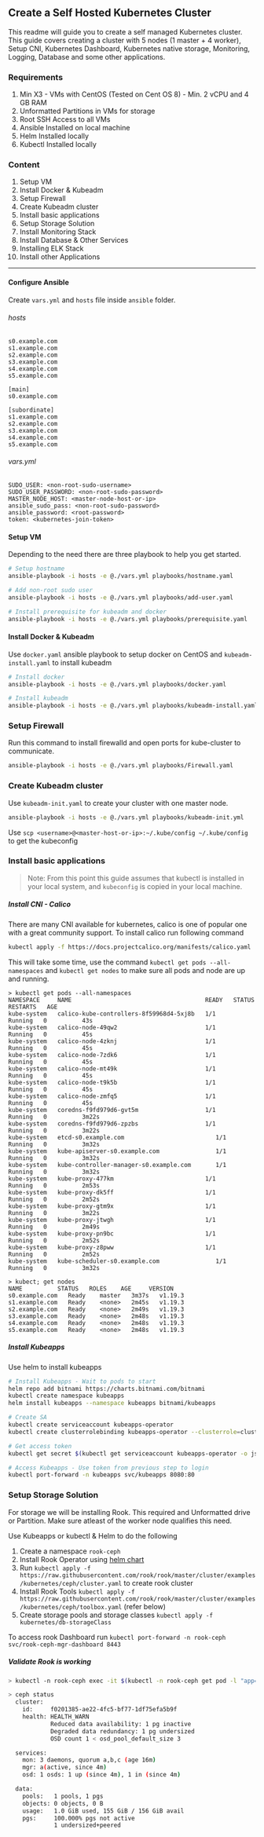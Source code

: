 ## Create a Self Hosted Kubernetes Cluster

This readme will guide you to create a self managed Kubernetes cluster. This guide covers creating a cluster with 5 nodes (1 master + 4 worker), Setup CNI, Kubernetes Dashboard, Kubernetes native storage, Monitoring, Logging, Database and some other applications.

### Requirements

1. Min X3 - VMs with CentOS (Tested on Cent OS 8) - Min. 2 vCPU and 4 GB RAM
2. Unformatted Partitions in VMs for storage
3. Root SSH Access to all VMs
4. Ansible Installed on local machine
5. Helm Installed locally
6. Kubectl Installed locally

### Content

1. Setup VM
2. Install Docker & Kubeadm
3. Setup Firewall
4. Create Kubeadm cluster
5. Install basic applications
6. Setup Storage Solution
7. Install Monitoring Stack
8. Install Database & Other Services
9. Installing ELK Stack
10. Install other Applications

---

#### Configure Ansible

Create `vars.yml` and `hosts` file inside `ansible` folder.

###### hosts

```
s0.example.com
s1.example.com
s2.example.com
s3.example.com
s4.example.com
s5.example.com

[main]
s0.example.com

[subordinate]
s1.example.com
s2.example.com
s3.example.com
s4.example.com
s5.example.com
```

###### vars.yml

```
SUDO_USER: <non-root-sudo-username>
SUDO_USER_PASSWORD: <non-root-sudo-password>
MASTER_NODE_HOST: <master-node-host-or-ip>
ansible_sudo_pass: <non-root-sudo-password>
ansible_password: <root-password>
token: <kubernetes-join-token>
```

#### Setup VM

Depending to the need there are three playbook to help you get started.

```bash
# Setup hostname
ansible-playbook -i hosts -e @./vars.yml playbooks/hostname.yaml

# Add non-root sudo user
ansible-playbook -i hosts -e @./vars.yml playbooks/add-user.yaml

# Install prerequisite for kubeadm and docker
ansible-playbook -i hosts -e @./vars.yml playbooks/prerequisite.yaml
```

#### Install Docker & Kubeadm

Use `docker.yaml` ansible playbook to setup docker on CentOS and `kubeadm-install.yaml` to install kubeadm

```bash
# Install docker
ansible-playbook -i hosts -e @./vars.yml playbooks/docker.yaml

# Install kubeadm
ansible-playbook -i hosts -e @./vars.yml playbooks/kubeadm-install.yaml
```

### Setup Firewall

Run this command to install firewalld and open ports for kube-cluster to communicate.

```bash
ansible-playbook -i hosts -e @./vars.yml playbooks/Firewall.yaml
```

### Create Kubeadm cluster

Use `kubeadm-init.yaml` to create your cluster with one master node.

```bash
ansible-playbook -i hosts -e @./vars.yml playbooks/kubeadm-init.yml
```

Use `scp <username>@<master-host-or-ip>:~/.kube/config ~/.kube/config` to get the kubeconfig

### Install basic applications

> Note: From this point this guide assumes that kubectl is installed in your local system, and `kubeconfig` is copied in your local machine.

##### Install CNI - Calico

There are many CNI available for kubernetes, calico is one of popular one with a great community support.
To install calico run following command

```bash
kubectl apply -f https://docs.projectcalico.org/manifests/calico.yaml
```

This will take some time, use the command `kubectl get pods --all-namespaces` and `kubectl get nodes` to make sure all pods and node are up and running.

```
> kubectl get pods --all-namespaces
NAMESPACE     NAME                                      READY   STATUS    RESTARTS   AGE
kube-system   calico-kube-controllers-8f59968d4-5xj8b   1/1     Running   0          43s
kube-system   calico-node-49qw2                         1/1     Running   0          45s
kube-system   calico-node-4zknj                         1/1     Running   0          45s
kube-system   calico-node-7zdk6                         1/1     Running   0          45s
kube-system   calico-node-mt49k                         1/1     Running   0          45s
kube-system   calico-node-t9k5b                         1/1     Running   0          45s
kube-system   calico-node-zmfq5                         1/1     Running   0          45s
kube-system   coredns-f9fd979d6-gvt5m                   1/1     Running   0          3m22s
kube-system   coredns-f9fd979d6-zpzbs                   1/1     Running   0          3m22s
kube-system   etcd-s0.example.com                          1/1     Running   0          3m32s
kube-system   kube-apiserver-s0.example.com                1/1     Running   0          3m32s
kube-system   kube-controller-manager-s0.example.com       1/1     Running   0          3m32s
kube-system   kube-proxy-477km                          1/1     Running   0          2m53s
kube-system   kube-proxy-dk5ff                          1/1     Running   0          2m52s
kube-system   kube-proxy-gtm9x                          1/1     Running   0          3m22s
kube-system   kube-proxy-jtwgh                          1/1     Running   0          2m49s
kube-system   kube-proxy-pn9bc                          1/1     Running   0          2m52s
kube-system   kube-proxy-z8pww                          1/1     Running   0          2m52s
kube-system   kube-scheduler-s0.example.com                1/1     Running   0          3m32s

```

```
> kubect; get nodes
NAME          STATUS   ROLES    AGE     VERSION
s0.example.com   Ready    master   3m37s   v1.19.3
s1.example.com   Ready    <none>   2m45s   v1.19.3
s2.example.com   Ready    <none>   2m49s   v1.19.3
s3.example.com   Ready    <none>   2m48s   v1.19.3
s4.example.com   Ready    <none>   2m48s   v1.19.3
s5.example.com   Ready    <none>   2m48s   v1.19.3
```

##### Install Kubeapps

Use helm to install kubeapps

```bash
# Install Kubeapps - Wait to pods to start
helm repo add bitnami https://charts.bitnami.com/bitnami
kubectl create namespace kubeapps
helm install kubeapps --namespace kubeapps bitnami/kubeapps

# Create SA
kubectl create serviceaccount kubeapps-operator
kubectl create clusterrolebinding kubeapps-operator --clusterrole=cluster-admin --serviceaccount=default:kubeapps-operator

# Get access token
kubectl get secret $(kubectl get serviceaccount kubeapps-operator -o jsonpath='{range .secrets[*]}{.name}{"\n"}{end}' | grep kubeapps-operator-token) -o jsonpath='{.data.token}' -o go-template='{{.data.token | base64decode}}' && echo

# Access Kubeapps - Use token from previous step to login
kubectl port-forward -n kubeapps svc/kubeapps 8080:80
```

### Setup Storage Solution

For storage we will be installing Rook. This required and Unformatted drive or Partition. Make sure atleast of the worker node qualifies this need.

Use Kubeapps or kubectl & Helm to do the following

1. Create a namespace `rook-ceph`
2. Install Rook Operator using [helm chart](https://github.com/rook/rook/blob/master/Documentation/helm-operator.md)
3. Run `kubectl apply -f https://raw.githubusercontent.com/rook/rook/master/cluster/examples/kubernetes/ceph/cluster.yaml` to create rook cluster
4. Install Rook Tools `kubectl apply -f https://raw.githubusercontent.com/rook/rook/master/cluster/examples/kubernetes/ceph/toolbox.yaml` (refer below)
5. Create storage pools and storage classes `kubectl apply -f kubernetes/db-storageClass`

To access rook Dashboard run `kubectl port-forward -n rook-ceph svc/rook-ceph-mgr-dashboard 8443`

##### Validate Rook is working

```bash
> kubectl -n rook-ceph exec -it $(kubectl -n rook-ceph get pod -l "app=rook-ceph-tools" -o jsonpath='{.items[0].metadata.name}') bash

> ceph status
  cluster:
    id:     f0201385-ae22-4fc5-bf77-1df75efa5b9f
    health: HEALTH_WARN
            Reduced data availability: 1 pg inactive
            Degraded data redundancy: 1 pg undersized
            OSD count 1 < osd_pool_default_size 3

  services:
    mon: 3 daemons, quorum a,b,c (age 16m)
    mgr: a(active, since 4m)
    osd: 1 osds: 1 up (since 4m), 1 in (since 4m)

  data:
    pools:   1 pools, 1 pgs
    objects: 0 objects, 0 B
    usage:   1.0 GiB used, 155 GiB / 156 GiB avail
    pgs:     100.000% pgs not active
             1 undersized+peered
```
